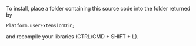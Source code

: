 To install, place a folder containing this source code into the folder returned by
```
Platform.userExtensionDir;
```
and recompile your libraries (CTRL/CMD + SHIFT + L).

